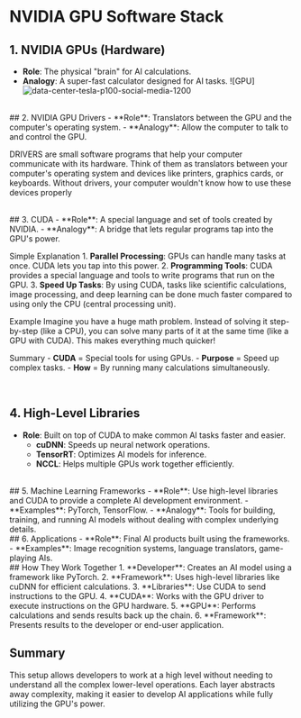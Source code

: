 # NVIDIA GPU Software Stack

## 1. NVIDIA GPUs (Hardware)
- **Role**: The physical "brain" for AI calculations.
- **Analogy**: A super-fast calculator designed for AI tasks.
![GPU]![data-center-tesla-p100-social-media-1200](https://github.com/Warszawa1/GPUS/assets/48474962/d9e38721-3dc4-42f5-9df1-ecc7af126a7c)

<br>
## 2. NVIDIA GPU Drivers
- **Role**: Translators between the GPU and the computer's operating system.
- **Analogy**: Allow the computer to talk to and control the GPU.
  
  DRIVERS are small software programs that help your computer communicate with its hardware. Think of them as translators between your computer's operating system and devices like printers,
  graphics cards, or keyboards. Without drivers, your computer wouldn't know how to use these devices properly

<br>
## 3. CUDA
- **Role**: A special language and set of tools created by NVIDIA.
- **Analogy**: A bridge that lets regular programs tap into the GPU's power.
  
  Simple Explanation
    1. **Parallel Processing**: GPUs can handle many tasks at once. CUDA lets you tap into this power.
    2. **Programming Tools**: CUDA provides a special language and tools to write programs that run on the GPU.
    3. **Speed Up Tasks**: By using CUDA, tasks like scientific calculations, image processing, and deep learning can be done much faster compared to using only the CPU (central processing unit).

  Example
    Imagine you have a huge math problem. Instead of solving it step-by-step (like a CPU), you can solve many parts of it at the same time (like a GPU with CUDA). This makes everything much quicker!

  Summary
    - **CUDA** = Special tools for using GPUs.
    - **Purpose** = Speed up complex tasks.
    - **How** = By running many calculations simultaneously.

<br>

## 4. High-Level Libraries
- **Role**: Built on top of CUDA to make common AI tasks faster and easier.
  - **cuDNN**: Speeds up neural network operations.
  - **TensorRT**: Optimizes AI models for inference.
  - **NCCL**: Helps multiple GPUs work together efficiently.
    
<br>
## 5. Machine Learning Frameworks
- **Role**: Use high-level libraries and CUDA to provide a complete AI development environment.
- **Examples**: PyTorch, TensorFlow.
- **Analogy**: Tools for building, training, and running AI models without dealing with complex underlying details.

<br>
## 6. Applications
- **Role**: Final AI products built using the frameworks.
- **Examples**: Image recognition systems, language translators, game-playing AIs.

<br>
## How They Work Together
1. **Developer**: Creates an AI model using a framework like PyTorch.
2. **Framework**: Uses high-level libraries like cuDNN for efficient calculations.
3. **Libraries**: Use CUDA to send instructions to the GPU.
4. **CUDA**: Works with the GPU driver to execute instructions on the GPU hardware.
5. **GPU**: Performs calculations and sends results back up the chain.
6. **Framework**: Presents results to the developer or end-user application.

<br>

## Summary
This setup allows developers to work at a high level without needing to understand all the complex lower-level operations. Each layer abstracts away complexity, making it easier to develop AI applications while fully utilizing the GPU's power.


